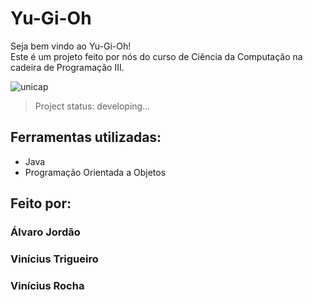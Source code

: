 # Yu-Gi-Oh
Seja bem vindo ao Yu-Gi-Oh! </br>
Este é um projeto feito por nós do curso de Ciência da Computação na cadeira de Programação III.

![unicap](https://github.com/alvccpj/portfolio-alvaro/assets/103002592/25ce1850-c4ce-41ef-bd9c-5fb5b91b0cc3)

> Project status: developing...

## Ferramentas utilizadas: 
* Java
* Programação Orientada a Objetos

## Feito por:

### Álvaro Jordão
### Vinícius Trigueiro
### Vinícius Rocha


